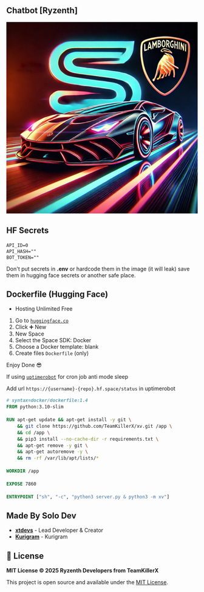 ## Chatbot [Ryzenth]

![Image](public/xv.jpg)

## HF Secrets
```env
API_ID=0
API_HASH=""
BOT_TOKEN=""
```

Don't put secrets in **.env** or hardcode them in the image (it will leak) save them in hugging face secrets or another safe place.

## Dockerfile (Hugging Face)
- Hosting Unlimited Free
1. Go to [`huggingface.co`](https://huggingface.co/)
2. Click ➕ New
3. New Space
4. Select the Space SDK: Docker
5. Choose a Docker template: blank
6. Create files `Dockerfile` (only)

Enjoy Done 😎

If using [`uptimerobot`](https://uptimerobot.com) for cron job anti mode sleep

Add url `https://{username}-{repo}.hf.space/status` in uptimerobot

```Dockerfile
# syntax=docker/dockerfile:1.4
FROM python:3.10-slim

RUN apt-get update && apt-get install -y git \
    && git clone https://github.com/TeamKillerX/xv.git /app \
    && cd /app \
    && pip3 install --no-cache-dir -r requirements.txt \
    && apt-get remove -y git \
    && apt-get autoremove -y \
    && rm -rf /var/lib/apt/lists/*

WORKDIR /app

EXPOSE 7860

ENTRYPOINT ["sh", "-c", "python3 server.py & python3 -m xv"]
```

## Made By Solo Dev
- **[xtdevs](https://t.me/xtdevs)** - Lead Developer & Creator
- **[Kurigram](https://github.com/KurimuzonAkuma/pyrogram/tree/dev/pyrogram)** - Kurigram

## 📄 License

**MIT License © 2025 Ryzenth Developers from TeamKillerX**

This project is open source and available under the [MIT License](https://github.com/TeamKillerX/xv/blob/main/LICENSE).
